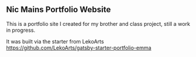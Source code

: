## Nic Mains Portfolio Website

This is a portfolio site I created for my brother and class project, still a work in progress.

It was built via the starter from LekoArts https://github.com/LekoArts/gatsby-starter-portfolio-emma
